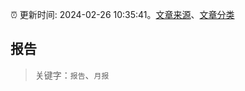 :alarm_clock: 更新时间: 2024-02-26 10:35:41。[文章来源](/README.md)、[文章分类](/TAGS.md)

## 报告


> 关键字：`报告`、`月报`



